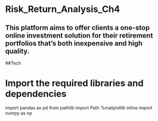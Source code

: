 # Risk_Return_Analysis_Ch4

## This platform aims to offer clients a one-stop online investment solution for their retirement portfolios that’s both inexpensive and high quality. 

##Tech

# Import the required libraries and dependencies
import pandas as pd
from pathlib import Path
%matplotlib inline
import numpy as np


